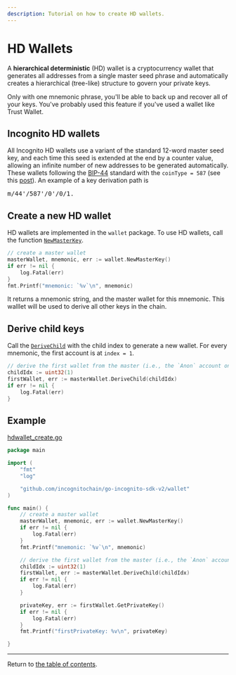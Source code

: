 ```yaml
---
description: Tutorial on how to create HD wallets.
---
```

# HD Wallets
A **hierarchical deterministic** (HD) wallet is a cryptocurrency wallet that generates all addresses from a single master seed phrase and automatically creates a hierarchical (tree-like) structure to govern your private keys.

Only with one mnemonic phrase, you'll be able to back up and recover all of your keys. You've probably used this feature if you've used a wallet like Trust Wallet.

## Incognito HD wallets
All Incognito HD wallets use a variant of the standard 12-word master seed key, and each time this seed is extended at the end by a counter value, allowing an infinite number of new addresses to be generated automatically.
These wallets following the [BIP-44](https://github.com/bitcoin/bips/blob/master/bip-0044.mediawiki) standard with the `coinType = 587` (see this [post](https://github.com/satoshilabs/slips/blob/master/slip-0044.md)). An example of a key derivation path is 
<pre>
m/44'/587'/0'/0/1.
</pre>

## Create a new HD wallet
HD wallets are implemented in the `wallet` package. To use HD wallets, call the function [`NewMasterKey`](../../../wallet/hdwallet.go).
```go
// create a master wallet
masterWallet, mnemonic, err := wallet.NewMasterKey()
if err != nil {
	log.Fatal(err)
}
fmt.Printf("mnemonic: `%v`\n", mnemonic)
```
It returns a mnemonic string, and the master wallet for this mnemonic. This walllet will be used to derive all other keys in the chain. 

## Derive child keys
Call the [`DeriveChild`](../../../wallet/hdwallet.go) with the child index to generate a new wallet. For every mnemonic, the first account is at `index = 1`. 
```go
// derive the first wallet from the master (i.e., the `Anon` account on the Incognito wallet)
childIdx := uint32(1)
firstWallet, err := masterWallet.DeriveChild(childIdx)
if err != nil {
	log.Fatal(err)
}
```

## Example
[hdwallet_create.go](../../code/accounts/hdwallet_create/hdwallet_create.go)

```go
package main

import (
	"fmt"
	"log"

	"github.com/incognitochain/go-incognito-sdk-v2/wallet"
)

func main() {
	// create a master wallet
	masterWallet, mnemonic, err := wallet.NewMasterKey()
	if err != nil {
		log.Fatal(err)
	}
	fmt.Printf("mnemonic: `%v`\n", mnemonic)

	// derive the first wallet from the master (i.e., the `Anon` account on the Incognito wallet)
	childIdx := uint32(1)
	firstWallet, err := masterWallet.DeriveChild(childIdx)
	if err != nil {
		log.Fatal(err)
	}

	privateKey, err := firstWallet.GetPrivateKey()
	if err != nil {
		log.Fatal(err)
	}
	fmt.Printf("firstPrivateKey: %v\n", privateKey)

}
```
---
Return to [the table of contents](../../../README.md).
